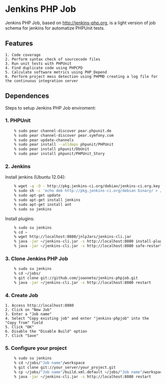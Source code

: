 # Jenkins PHP Job
Jenkins PHP Job, based on http://jenkins-php.org, is a light version of job schema for jenkins for automatize PHPUnit tests.

## Features
    1. Code coverage
    2. Perform syntax check of sourcecode files
    3. Run unit tests with PHPUnit
    4. Find duplicate code using PHPCPD
    5. Calculate software metrics using PHP_Depend
    6. Perform project mess detection using PHPMD creating a log file for the continuous integration server

## Dependences
Steps to setup Jenkins PHP Job enviroment:

### 1. PHPUnit
```bash
    % sudo pear channel-discover pear.phpunit.de
    % sudo pear channel-discover pear.symfony.com
    % sudo pear update-channels
    % sudo pear install --alldeps phpunit/PHPUnit
    % sudo pear install phpunit/DbUnit
    % sudo pear install phpunit/PHPUnit_Story
```

### 2. Jenkins
Install jenkins (Ubuntu 12.04):
```bash
    % wget -q -O - http://pkg.jenkins-ci.org/debian/jenkins-ci.org.key | sudo apt-key add -
    % sudo sh -c 'echo deb http://pkg.jenkins-ci.org/debian binary/ > /etc/apt/sources.list.d/jenkins.list'
    % sudo apt-get update
    % sudo apt-get install jenkins
    % sudo apt-get install ant
    % sudo su jenkins
```
Install plugins:
```bash
    % sudo su jenkins
    % cd ~
    % wget http://localhost:8080/jnlpJars/jenkins-cli.jar
    % java -jar ~/jenkins-cli.jar -s http://localhost:8080 install-plugin checkstyle cloverphp dry htmlpublisher jdepend plot pmd violations xunit
    % java -jar ~/jenkins-cli.jar -s http://localhost:8080 safe-restart
```

### 3. Clone Jenkins PHP Job
```bash
    % sudo su jenkins
    % cd ~/jobs/
    % git clone git://github.com/joaoneto/jenkins-phpjob.git
    % java -jar ~/jenkins-cli.jar -s http://localhost:8080 restart
```

### 4. Create Job
    1. Access http://localhost:8080
    2. Click on "New Job"
    3. Enter a "Job name"
    4. Select "Copy existing job" and enter "jenkins-phpjob" into the "Copy from" field
    5. Click "OK"
    6. Disable the "Disable Build" option
    7. Click "Save"

### 5. Configure your project
```bash
    % sudo su jenkins
    % cd ~/jobs/"Job name"/workspace
    % git clone git://your_server/your_project.git
    % cp ~/jobs/"Job name"/build.xml.default ~/jobs/"Job name"/workspace/build.xml
    % java -jar ~/jenkins-cli.jar -s http://localhost:8080 restart
```